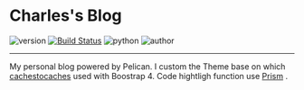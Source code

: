 # Charles's Blog


![version](https://img.shields.io/badge/Version-%22.0.0-orange.svg)
[![Build Status](https://travis-ci.org/paxinla/paxinla.github.io.svg?branch=master)](https://travis-ci.org/paxinla/paxinla.github.io)
![python](https://img.shields.io/badge/python-%203.6/ubuntu-darkgrey.svg)
![author](https://img.shields.io/badge/Powered%20by-%20%20Pelican-yello.svg)


----------

My personal blog powered by Pelican. I custom the Theme base on which [cachestocaches](http://cachestocaches.com/) used with Boostrap 4. Code hightligh function use [Prism](http://prismjs.com/) .
